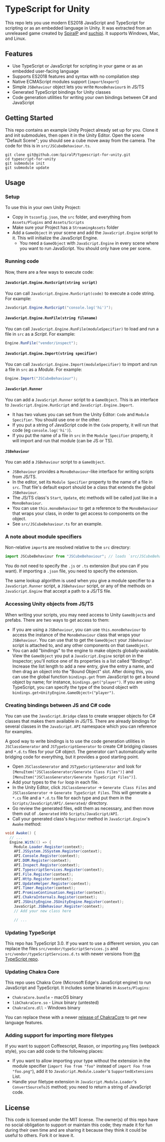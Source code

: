 # TypeScript for Unity

This repo lets you use modern ES2018 JavaScript and TypeScript for scripting or as an embedded language in Unity. It was extracted from an unreleased game created by [SpiralP](http://github.com/SpiralP) and [suchipi](http://github.com/suchipi). It supports Windows, Mac, and Linux.

## Features

- Use TypeScript or JavaScript for scripting in your game or as an embedded user-facing language
- Supports ES2018 features and syntax with no compilation step
- Native ECMAScript modules support (`import`/`export`)
- Simple `JSBehaviour` object lets you write `MonoBehaviour`s in JS/TS
- Generated TypeScript bindings for Unity classes
- Code generation utilities for writing your own bindings between C# and JavaScript

## Getting Started

This repo contains an example Unity Project already set up for you. Clone it and init submodules, then open it in the Unity Editor.
Open the scene "Default Scene"; you should see a cube move away from the camera. The code for this is in `src/JSCubeBehaviour.ts`.

```
git clone git@github.com:SpiralP/typescript-for-unity.git
cd typescript-for-unity
git submodule init
git submodule update
```

## Usage

### Setup

To use this in your own Unity Project:

- Copy in `tsconfig.json`, the `src` folder, and everything from `Assets/Plugins` and `Assets/Scripts`
- Make sure your Project has a `StreamingAssets` folder
- Add a `GameObject` in your scene and add the `JavaScript.Engine` script to it. This will initialize the JavaScript Engine.
  - You need a `GameObject` with `JavaScript.Engine` in every scene where you want to run JavaScript. You should only have one per scene.

### Running code

Now, there are a few ways to execute code:

#### `JavaScript.Engine.RunScript(string script)`

You can call `JavaScript.Engine.RunScript(code)` to execute a code string. For example:

```cs
JavaScript.Engine.RunScript("console.log('hi')");
```

#### `JavaScript.Engine.RunFile(string filename)`

You can call `JavaScript.Engine.RunFile(moduleSpecifier)` to load and run a file in `src` as a _Script_. For example:

```cs
Engine.RunFile("vendor/inspect");
```

#### `JavaScript.Engine.Import(string specifier)`

You can call `JavaScript.Engine.Import(moduleSpecifier)` to import and run a file in `src` as a _Module_. For example:

```cs
Engine.Import("JSCubeBehaviour");
```

#### `JavaScript.Runner`

You can add a `JavaScript.Runner` script to a `GameObject`. This is an interface to `JavaScript.Engine.RunScript` and `JavaScript.Engine.Import`.

- It has two values you can set from the Unity Editor: `Code` and `Module Specifier`. You should use one or the other.
- If you put a string of JavaScript code in the `Code` property, it will run that code (eg `console.log('hi')`).
- If you put the name of a file in `src` in the `Module Specifier` property, it will import and run that module (can be JS or TS).

#### `JSBehaviour`

You can add a `JSBehaviour` script to a `GameObject`.

- `JSBehaviour` provides a `MonoBehaviour`-like interface for writing scripts from JS/TS.
- In the editor, set its `Module Specifier` property to the name of a file in `src`. That file's default export should be a class that extends the global `JSBehaviour`.
- The JS/TS class's `Start`, `Update`, etc methods will be called just like in a `MonoBehaviour`.
- You can use `this.monoBehaviour` to get a reference to the `MonoBehaviour` that wraps your class, in order to get access to components on the object.
- See `src/JSCubeBehaviour.ts` for an example.

### A note about module specifiers

Non-relative `import`s are resolved relative to the `src` directory:

```js
import JSCubeBehaviour from "JSCubeBehaviour"; // loads `src/JSCubeBehaviour.ts`
```

You do not need to specify the `.js` or `.ts` extension (but you can if you want). If importing a `.json` file, you need to specify the extension.

The same lookup algorithm is used when you give a module specifier to a `JavaScript.Runner` script, a `JSBehaviour` script, or any of the methods on `JavaScript.Engine` that accept a path to a JS/TS file.

### Accessing Unity objects from JS/TS

When writing your scripts, you may need access to Unity `GameObject`s and prefabs. There are two ways to get access to them:

- If you are using a `JSBehaviour`, you can use `this.monoBehaviour` to access the instance of the `MonoBehaviour` class that wraps your `JSBehaviour`. You can use that to get the `GameObject` your `JSBehaviour` script is attached to, and any other components on that `GameObject`.
- You can add "bindings" to the engine to make objects globally-available. View the `GameObject` you put a `JavaScript.Engine` script on in the Inspector; you'll notice one of its properties is a list called "Bindings". Increase the list length to add a new entry, give the entry a name, and then drag an object into the "Bound Object" slot. After doing this, you can use the global function `bindings.get` from JavaScript to get a bound object by name; for instance, `bindings.get("player")`. If you are using TypeScript, you can specify the type of the bound object with `bindings.get<UnityEngine.GameObject>("player")`.

### Creating bindings between JS and C# code

You can use the `JavaScript.Bridge` class to create wrapper objects for C# classes that makes them available in JS/TS. There are already bindings for several classes in the `JavaScript.API` namespace which you can reference for examples.

A good way to write bindings is to use the code generation utilities in `JSClassGenerator` and `JSTypeScriptGenerator` to create C# bridging classes and `*.d.ts` files for your C# object. The generator can't automatically write bridging code for everything, but it provides a good starting point.

- Open `JSClassGenerator` and `JSTypeScriptGenerator` and look for `[MenuItem("JSClassGenerator/Generate Class Files")]` and `[MenuItem("JSClassGenerator/Generate TypeScript Files")]`.
- Add your types to the `for` loop in each file.
- In the Unity Editor, click `JSClassGenerator` -> `Generate Class Files` and `JSClassGenerator` -> `Generate TypeScript Files`. This will generate a `*.cs` file and a `*.d.ts` file for each type and put them in the `Scripts/JavaScript/API/.Generated/` directory.
- Go review the generated files, edit them as necessary, and then move them out of `.Generated` into `Scripts/JavaScript/API`.
- Call your generated class's `Register` method in `JavaScript.Engine`'s `Awake` method:

```cs
void Awake() {
  // ...
  Engine.With(() => {
    Module.Loader.Register(context);
    API.JSSystem.JSSystem.Register(context);
    API.Console.Register(context);
    API.DOM.Register(context);
    API.Inspect.Register(context);
    API.TypescriptServices.Register(context);
    API.File.Register(context);
    API.Http.Register(context);
    API.UpdateHelper.Register(context);
    API.Timer.Register(context);
    API.PromiseContinuation.Register(context);
    API.ChakraInternals.Register(context);
    API.JSUnityEngine.JSUnityEngine.Register(context);
    JavaScript.JSBehaviour.Register(context);
    // Add your new class here

    // ...
```

### Updating TypeScript

This repo has TypeScript 3.0. If you want to use a different version, you can replace the files `src/vendor/typeScriptServices.js` and `src/vendor/typeScriptServices.d.ts` with newer versions from [the TypeScript repo](https://github.com/Microsoft/TypeScript/tree/master/lib).

### Updating Chakra Core

This repo uses Chakra Core (Microsoft Edge's JavaScript engine) to run JavaScript and TypeScript. It includes some binaries in `Assets/Plugins`:

- `ChakraCore.bundle` - macOS binary
- `libChakraCore.so` - Linux binary (untested)
- `ChakraCore.dll` - Windows binary

You can replace these with a newer [release of ChakraCore](https://github.com/Microsoft/ChakraCore/releases) to get new language features.

### Adding support for importing more filetypes

If you want to support Coffeescript, Reason, or importing `png` files (webpack style), you can add code to the following places:

- If you want to allow importing your type without the extension in the module specifier (`import Foo from "foo"` instead of `import Foo from "foo.png"`), add it to `JavaScript.Module.Loader`'s `SupportedExtensions` List.
- Handle your filetype extension in `JavaScript.Module.Loader`'s `ConvertSourceToJS` method; you need to return a string of JavaScript code.

## License

This code is licensed under the MIT license. The owner(s) of this repo have no social obligation to support or maintain this code; they made it for fun during their own time and are sharing it because they think it could be useful to others. Fork it or leave it.
